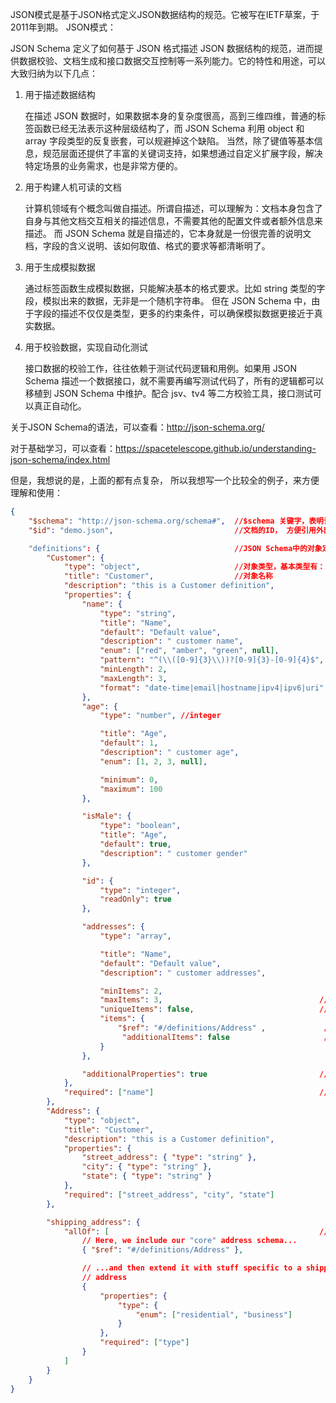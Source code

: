 JSON模式是基于JSON格式定义JSON数据结构的规范。它被写在IETF草案，于2011年到期。 JSON模式：

JSON Schema 定义了如何基于 JSON 格式描述 JSON 数据结构的规范，进而提供数据校验、文档生成和接口数据交互控制等一系列能力。它的特性和用途，可以大致归纳为以下几点：

1. 用于描述数据结构

    在描述 JSON 数据时，如果数据本身的复杂度很高，高到三维四维，普通的标签函数已经无法表示这种层级结构了，而 JSON Schema 利用 object 和 array 字段类型的反复嵌套，可以规避掉这个缺陷。
    当然，除了键值等基本信息，规范层面还提供了丰富的关键词支持，如果想通过自定义扩展字段，解决特定场景的业务需求，也是非常方便的。

2. 用于构建人机可读的文档

    计算机领域有个概念叫做自描述。所谓自描述，可以理解为：文档本身包含了自身与其他文档交互相关的描述信息，不需要其他的配置文件或者额外信息来描述。
    而 JSON Schema 就是自描述的，它本身就是一份很完善的说明文档，字段的含义说明、该如何取值、格式的要求等都清晰明了。

3. 用于生成模拟数据

    通过标签函数生成模拟数据，只能解决基本的格式要求。比如 string 类型的字段，模拟出来的数据，无非是一个随机字符串。
    但在 JSON Schema 中，由于字段的描述不仅仅是类型，更多的约束条件，可以确保模拟数据更接近于真实数据。

4. 用于校验数据，实现自动化测试

    接口数据的校验工作，往往依赖于测试代码逻辑和用例。如果用 JSON Schema 描述一个数据接口，就不需要再编写测试代码了，所有的逻辑都可以移植到 JSON Schema 中维护。配合 jsv、tv4 等二方校验工具，接口测试可以真正自动化。



关于JSON Schema的语法，可以查看：http://json-schema.org/

对于基础学习，可以查看：https://spacetelescope.github.io/understanding-json-schema/index.html

但是，我想说的是，上面的都有点复杂， 所以我想写一个比较全的例子，来方便理解和使用：
```json
{
    "$schema": "http://json-schema.org/schema#",  //$schema 关键字，表明该文档是一个JSONSchema文档，与一般的JSON文档 作为区别
    "$id": "demo.json",                           //文档的ID， 方便引用外部文档的内容，使用 "$ref" : "demo.json#/definitions/Customer"

    "definitions": {                              //JSON Schema中的对象定义
        "Customer": {
            "type": "object",                     //对象类型，基本类型有： object， string，number，integer,boolean, array, null
            "title": "Customer",                  //对象名称
            "description": "this is a Customer definition",
            "properties": {
                "name": {
                    "type": "string",
                    "title": "Name",
                    "default": "Default value",
                    "description": " customer name",
                    "enum": ["red", "amber", "green", null],
                    "pattern": "^(\\([0-9]{3}\\))?[0-9]{3}-[0-9]{4}$",
                    "minLength": 2,
                    "maxLength": 3,
                    "format": "date-time|email|hostname|ipv4|ipv6|uri"
                },
                "age": {
                    "type": "number", //integer

                    "title": "Age",
                    "default": 1,
                    "description": " customer age",
                    "enum": [1, 2, 3, null],

                    "minimum": 0,
                    "maximum": 100
                },

                "isMale": {
                    "type": "boolean",
                    "title": "Age",
                    "default": true,
                    "description": " customer gender"
                },

                "id": {
                    "type": "integer",
                    "readOnly": true
                },

                "addresses": {
                    "type": "array",

                    "title": "Name",
                    "default": "Default value",
                    "description": " customer addresses",

                    "minItems": 2,
                    "maxItems": 3,                                   //关键字maxItems，minItems，用于校验数组长度最大，最小值
                    "uniqueItems": false,                            //关键字uniqueItem，判断数组中对象是否唯一
                    "items": {
                        "$ref": "#/definitions/Address" ,             //关键字”$ref“，用于支持对象引用能力
                         "additionalItems": false                     //关键字”additionalItems“，对于有限类型的数组，是否支持其他类型的值
                    }
                },

                "additionalProperties": true                         //关键字”additionalProperties“，对象是否支持用户自定义扩展字段
            },
            "required": ["name"]                                     //关键字required， 指定对象中的必填字段
        },
        "Address": {
            "type": "object",
            "title": "Customer",
            "description": "this is a Customer definition",
            "properties": {
                "street_address": { "type": "string" },
                "city": { "type": "string" },
                "state": { "type": "string" }
            },
            "required": ["street_address", "city", "state"]
        },

        "shipping_address": {
            "allOf": [                                               //关键字allof，用于支持对象继承
                // Here, we include our "core" address schema...
                { "$ref": "#/definitions/Address" },

                // ...and then extend it with stuff specific to a shipping
                // address
                {
                    "properties": {
                        "type": {
                            "enum": ["residential", "business"]
                        }
                    },
                    "required": ["type"]
                }
            ]
        }
    }
}

```
